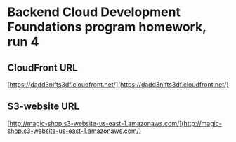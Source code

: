 # Backend Cloud Development Foundations program homework, run 4

## CloudFront URL

[https://dadd3nlfts3df.cloudfront.net/](https://dadd3nlfts3df.cloudfront.net/)

## S3-website URL

[http://magic-shop.s3-website-us-east-1.amazonaws.com/](http://magic-shop.s3-website-us-east-1.amazonaws.com/)
